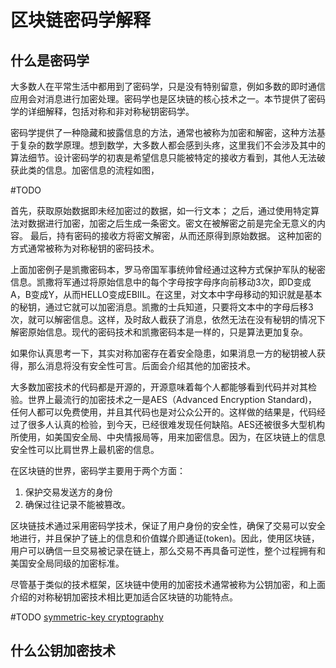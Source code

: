 # 区块链密码学解释

## 什么是密码学

大多数人在平常生活中都用到了密码学，只是没有特别留意，例如多数的即时通信应用会对消息进行加密处理。密码学也是区块链的核心技术之一。本节提供了密码学的详细解释，包括对称和非对称秘钥密码学。

密码学提供了一种隐藏和披露信息的方法，通常也被称为加密和解密，这种方法基于复杂的数学原理。想到数学，大多数人都会感到头疼，这里我们不会涉及其中的算法细节。设计密码学的初衷是希望信息只能被特定的接收方看到，其他人无法破获此类的信息。加密信息的流程如图，

#TODO

首先，获取原始数据即未经加密过的数据，如一行文本；
之后，通过使用特定算法对数据进行加密，加密之后生成一条密文。密文在被解密之前是完全无意义的内容。
最后，持有密码的接收方将密文解密，从而还原得到原始数据。
这种加密的方式通常被称为对称秘钥的密码技术。

上面加密例子是凯撒密码本，罗马帝国军事统帅曾经通过这种方式保护军队的秘密信息。凯撒将军通过将原始信息中的每个字母按字母序向前移动3次，即D变成A，B变成Y，从而HELLO变成EBIIL。在这里，对文本中字母移动的知识就是基本的秘钥，通过它就可以加密消息。凯撒的士兵知道，只要将文本中的字母后移3次，就可以解密信息。这样，及时敌人截获了消息，依然无法在没有秘钥的情况下解密原始信息。现代的密码技术和凯撒密码本是一样的，只是算法更加复杂。

如果你认真思考一下，其实对称加密存在着安全隐患，如果消息一方的秘钥被人获得，那么消息将没有安全性可言。后面会介绍其他的加密技术。

大多数加密技术的代码都是开源的，开源意味着每个人都能够看到代码并对其检验。世界上最流行的加密技术之一是AES（Advanced Encryption Standard)，任何人都可以免费使用，并且其代码也是对公众公开的。这样做的结果是，代码经过了很多人认真的检验，到今天，已经很难发现任何缺陷。AES还被很多大型机构所使用，如美国安全局、中央情报局等，用来加密信息。因为，在区块链上的信息安全性可以比肩世界上最机密的信息。

在区块链的世界，密码学主要用于两个方面：
1. 保护交易发送方的身份
2. 确保过往记录不能被篡改。

区块链技术通过采用密码学技术，保证了用户身份的安全性，确保了交易可以安全地进行，并且保护了链上的信息和价值媒介即通证(token)。因此，使用区块链，用户可以确信一旦交易被记录在链上，那么交易不再具备可逆性，整个过程拥有和美国安全局同级的加密标准。

尽管基于类似的技术框架，区块链中使用的加密技术通常被称为公钥加密，和上面介绍的对称秘钥加密技术相比更加适合区块链的功能特点。

#TODO [symmetric-key cryptography]()

## 什么公钥加密技术




